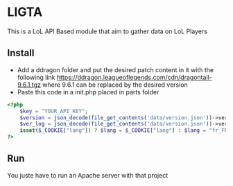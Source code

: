 # LIGTA
This is a LoL API Based module that aim to gather data on LoL Players
## Install
- Add a ddragon folder and put the desired patch content in it with the following link https://ddragon.leagueoflegends.com/cdn/dragontail-9.6.1.tgz where 9.6.1 can be replaced by the desired version
- Paste this code in a init.php placed in parts folder
```PHP
<?php
	$key = "YOUR_API_KEY";
	$version = json_decode(file_get_contents('data/version.json'))->version;
	$ver_log = json_decode(file_get_contents('data/version.json'))->ver_log;
	isset($_COOKIE["lang"]) ? $lang = $_COOKIE["lang"] : $lang = "fr_FR"; 
?>
```
## Run
You juste have to run an Apache server with that project